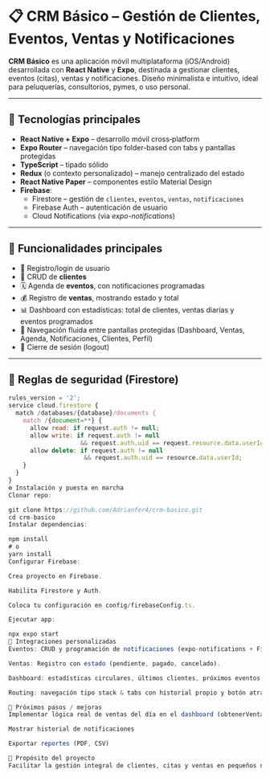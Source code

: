 # 📋 CRM Básico – Gestión de Clientes, Eventos, Ventas y Notificaciones

**CRM Básico** es una aplicación móvil multiplataforma (iOS/Android) desarrollada con **React Native** y **Expo**, destinada a gestionar clientes, eventos (citas), ventas y notificaciones. Diseño minimalista e intuitivo, ideal para peluquerías, consultorios, pymes, o uso personal.

---

## 🚀 Tecnologías principales

- **React Native + Expo** – desarrollo móvil cross‑platform
- **Expo Router** – navegación tipo folder-based con tabs y pantallas protegidas
- **TypeScript** – tipado sólido
- **Redux** (o contexto personalizado) – manejo centralizado del estado
- **React Native Paper** – componentes estilo Material Design
- **Firebase**:
  - Firestore – gestión de `clientes`, `eventos`, `ventas`, `notificaciones`
  - Firebase Auth – autenticación de usuario
  - Cloud Notifications (via *expo-notifications*)

---

## 📱 Funcionalidades principales

- 🔐 Registro/login de usuario
- 🧾 CRUD de **clientes**
- 🗓️ Agenda de **eventos**, con notificaciones programadas
- 💰 Registro de **ventas**, mostrando estado y total
- 📊 Dashboard con estadísticas: total de clientes, ventas diarias y eventos programados
- 🧭 Navegación fluida entre pantallas protegidas (Dashboard, Ventas, Agenda, Notificaciones, Clientes, Perfil)
- 🚪 Cierre de sesión (logout)

---

## 🔐 Reglas de seguridad (Firestore)

```js
rules_version = '2';
service cloud.firestore {
  match /databases/{database}/documents {
    match /{document=**} {
      allow read: if request.auth != null;
      allow write: if request.auth != null
                    && request.auth.uid == request.resource.data.userId;
      allow delete: if request.auth != null
                     && request.auth.uid == resource.data.userId;
    }
  }
}
⚙️ Instalación y puesta en marcha
Clonar repo:

git clone https://github.com/Adrianfer4/crm-basico.git
cd crm-basico
Instalar dependencias:

npm install
# o
yarn install
Configurar Firebase:

Crea proyecto en Firebase.

Habilita Firestore y Auth.

Coloca tu configuración en config/firebaseConfig.ts.

Ejecutar app:

npx expo start
🧪 Integraciones personalizadas
Eventos: CRUD y programación de notificaciones (expo-notifications + Firestore).

Ventas: Registro con estado (pendiente, pagado, cancelado).

Dashboard: estadísticas circulares, últimos clientes, próximos eventos.

Routing: navegación tipo stack & tabs con historial propio y botón atrás nativo.

🧩 Próximos pasos / mejoras
Implementar lógica real de ventas del día en el dashboard (obtenerVentasHoy)

Mostrar historial de notificaciones

Exportar reportes (PDF, CSV)

🎯 Propósito del proyecto
Facilitar la gestión integral de clientes, citas y ventas en pequeños negocios, con herramientas útiles como notificaciones recordatorio, panel informativo y una experiencia fluida en móvil multiplataforma.